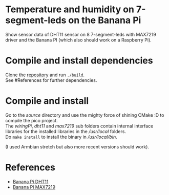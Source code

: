 # Temperature and humidity on 7-segment-leds on the Banana Pi

Show sensor data of DHT11 sensor on 8 7-segment-leds with MAX7219 driver and the Banana PI (which also should work on a Raspberry Pi).

# Compile and install dependencies

Clone the [repository](https://github.com/LeMaker/WiringBP) and run `./build`.  
See #References for further dependencies.  

# Compile and install

Go to the *source* directory and use the mighty force of shining CMake :D to compile the pico project.  
The *wiringPi*, *dht11* and *max7219* sub folders contain internal interface libraries for the installed libraries in the */usr/local* folders.  
Do `make install` to install the binary in */usr/local/bin*.

(I used Armbian stretch but also more recent versions should work).

# References

* [Banana Pi DHT11](https://github.com/FlauschBert/bpi_dht11/blob/master/README.md)
* [Banana Pi MAX7219](https://github.com/FlauschBert/bpi_max7219/blob/master/README.md)

